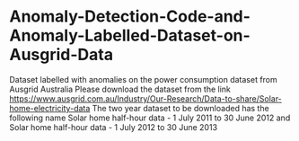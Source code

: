 # Anomaly-Detection-Code-and-Anomaly-Labelled-Dataset-on-Ausgrid-Data
Dataset labelled with anomalies on the power consumption dataset from Ausgrid Australia
Please download the dataset from the link
https://www.ausgrid.com.au/Industry/Our-Research/Data-to-share/Solar-home-electricity-data
The two year dataset to be downloaded has the following name
Solar home half-hour data - 1 July 2011 to 30 June 2012 and Solar home half-hour data - 1 July 2012 to 30 June 2013
